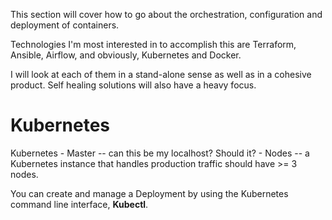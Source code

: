 This section will cover how to go about the orchestration, configuration and deployment of containers. 

Technologies I'm most interested in to accomplish this are Terraform, Ansible, Airflow, and obviously, Kubernetes and Docker.

I will look at each of them in a stand-alone sense as well as in a cohesive product. Self healing solutions will also have a heavy focus.




# Kubernetes


Kubernetes
	- Master -- can this be my localhost? Should it?
	- Nodes -- a Kubernetes instance that handles production traffic should have >= 3 nodes.


You can create and manage a Deployment by using the Kubernetes command line interface, __Kubectl__. 


